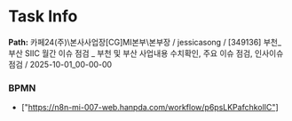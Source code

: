 # Task Info

**Path:** 카페24(주)\본사사업장\[CG]MI본부\본부장 / jessicasong / [349136] 부천_부산 SIIC 월간 이슈 점검 _ 부천 및 부산 사업내용 수치확인, 주요 이슈 점검, 인사이슈 점검 / 2025-10-01_00-00-00

### BPMN
- ["https://n8n-mi-007-web.hanpda.com/workflow/p6psLKPafchkolIC"]

